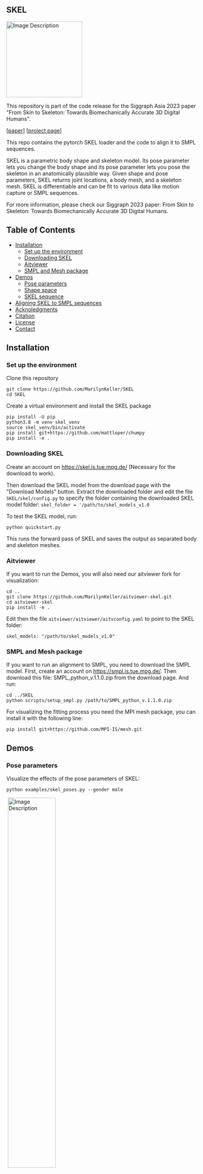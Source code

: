 ## SKEL

<img src="assets/Ypose_highres.png" alt="Image Description" style="width: 200px;" />

This repository is part of the code release for the Siggraph Asia 2023 paper "From Skin to Skeleton: Towards Biomechanically Accurate 3D Digital Humans". 

[[paper](https://download.is.tue.mpg.de/skel/main_paper.pdf)] [[project page](https://skel.is.tue.mpg.de/)]

This repo contains the pytorch SKEL loader and the code to align it to SMPL sequences.

SKEL is a parametric body shape and skeleton model. Its pose parameter lets you change the body shape and its pose parameter lets you pose the skeleton in an anatomically plausible way. Given shape and pose parameters, SKEL returns joint locations, a body mesh, and a skeleton mesh. SKEL is differentiable and can be fit to various data like motion capture or SMPL sequences.

For more information, please check our Siggraph 2023 paper: From Skin to Skeleton: Towards Biomechanically Accurate 3D Digital Humans.

## Table of Contents

- [Installation](#installation)
  - [Set up the environment](#set-up-the-environment)
  - [Downloading SKEL](#downloading-skel)
  - [Aitviewer](#aitviewer)
  - [SMPL and Mesh package](#smpl-and-mesh-package)
- [Demos](#demos)
  - [Pose parameters](#pose-parameters)
  - [Shape space](#shape-space)
  - [SKEL sequence](#skel-sequence)
- [Aligning SKEL to SMPL sequences](#aligning-skel-to-smpl-sequences)
- [Acknoledgments](#acknoledgments)
- [Citation](#citation)
- [License](#license)
- [Contact](#contact)

## Installation

### Set up the environment
Clone this repository

```
git clone https://github.com/MarilynKeller/SKEL
cd SKEL
```

Create a virtual environment and install the SKEL package
```
pip install -U pip   
python3.8 -m venv skel_venv
source skel_venv/bin/activate
pip install git+https://github.com/mattloper/chumpy 
pip install -e .
```

### Downloading SKEL
Create an account on https://skel.is.tue.mpg.de/ (Necessary for the download to work).

Then download the SKEL model from the download page with the "Download Models" button.
Extract the downloaded folder and edit the file `SKEL/skel/config.py` to specify the folder containing the downloaded SKEL model folder: `skel_folder = '/path/to/skel_models_v1.0`


To test the SKEL model, run:
``` 
python quickstart.py 
```
This runs the forward pass of SKEL and saves the output as separated body and skeleton meshes.


### Aitviewer

If you want to run the Demos, you will also need our aitviewer fork for visualization:

```
cd ..
git clone https://github.com/MarilynKeller/aitviewer-skel.git
cd aitviewer-skel 
pip install -e .
```

Edit then the file `aitviewer/aitviewer/aitvconfig.yaml` to point to the SKEL folder:

```skel_models: "/path/to/skel_models_v1.0"```

### SMPL and Mesh package
If you want to run an alignment to SMPL, you need to download the SMPL model.
First, create an account on https://smpl.is.tue.mpg.de/.
Then download this file: SMPL_python_v.1.1.0.zip from the download page. And run:

```
cd ../SKEL
python scripts/setup_smpl.py /path/to/SMPL_python_v.1.1.0.zip  
```

For visualizing the fitting process you need the MPI mesh package, you can install it with the following line:

```
pip install git+https://github.com/MPI-IS/mesh.git  
```

## Demos

### Pose parameters
Visualize the effects of the pose parameters of SKEL:

```
python examples/skel_poses.py --gender male
```

![]()
<img src="assets/pose_demo.png" alt="Image Description" style="width: 50%;" />

### Shape space
Vizualize the shape space:

```
python examples/skel_betas.py --gender female 
```

### Rigging
Visualize the skinning weights of the skin and bones to the SKEL kinematic tree:


```
python examples/skel_rigging.py --gender female  
```
<img src="assets/rigging_demo.png" alt="Vizu of SKEL skinning weights" style="width: 400px;" />


### SKEL sequence
Visualize a SKEL sequence. You can find a sample SKEL motion in `skel_models_v1.0/sample_motion/ ` and the corresponding SMPL motion.

```
python examples/skel_sequence.py /path/to/skel_models_v1.x/sample_motion/01_01_poses_skel.pkl -z 
```

To visualize the SMPL sequence alongside : 
```
python examples/skel_sequence.py /path/to/skel_models_v1.0/sample_motion/01_01_poses_skel.pkl -z --smpl_seq /path/to/skel_models_v1.0/sample_motion/01_01_poses.npz
```

## Aligning SKEL to SMPL sequences

SKEL can be aligned to SMPL sequences. You can download SMPL sequences from the [AMASS](https://amass.is.tue.mpg.de/) Download page, and selecting the `SMPL+H G` sequences.

Here is the command to run the alignment:
```
python examples/align_to_SMPL.py /path/to/AMASS/CMU/01/01_01_poses.npz -F 
```

## Acknoledgments
This research was done partly at [The Movement Lab](https://tml.stanford.edu/) in Stanford and [Perceiving Systems](https://ps.is.mpg.de/) at the Max Planck Institute for Intelligent Systems.

We thank Neelay Shah for generating all the necessary SMPL fits, A. A. Osman for his expertise on parametric body models, Shashank Tripathi for his help with MOYO, Giorgio Becherini for his expertise on AMASS and mocap fit evaluation, Peter Kultis, Yao Feng and Yuliang Xu for feedbacks on the paper.
We also thank the TML lab and the NMBL lab at Stanford for the fruitful discussions, especially Jennifer Maier for her expertise on the shoulder.

## Citation
If you use this software, please cite the following work and software:

```
@inproceedings{keller2023skel,
  title = {From Skin to Skeleton: Towards Biomechanically Accurate 3D Digital Humans},
  author = {Keller, Marilyn and Werling, Keenon and Shin, Soyong and Delp, Scott and 
            Pujades, Sergi and C. Karen, Liu and Black, Michael J.},
  booktitle = {ACM ToG, Proc.~SIGGRAPH Asia},
  volume = {42},
  number = {6},
  month = dec,
  year = {2023},
}
```

### License

This code and model are available for non-commercial scientific research purposes as defined in the [LICENSE.txt](LICENSE.txt) file.


## Contact 

For any questions about SKEL loading, please contact skel@tuebingen.mpg.de.

For commercial licensing, please contact ps-licensing@tue.mpg.de
